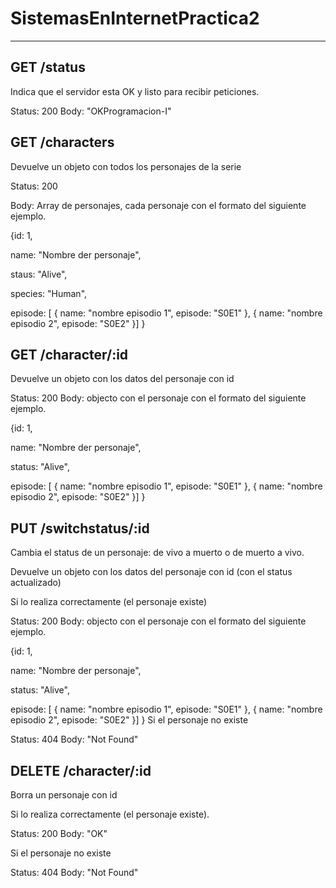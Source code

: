 # SistemasEnInternetPractica2
-------------------------------------------------------------------------------
## GET /status
Indica que el servidor esta OK y listo para recibir peticiones.

Status: 200 Body: "OKProgramacion-I"

## GET /characters
Devuelve un objeto con todos los personajes de la serie

Status: 200

Body: Array de personajes, cada personaje con el formato del siguiente ejemplo.


{id: 1,

name: "Nombre der personaje",

staus: "Alive",

species: "Human",

episode: [
	{
		name: "nombre episodio 1",
		episode: "S0E1"
	},
	{
		name: "nombre episodio 2",
		episode: "S0E2"
	}]
}

## GET /character/:id
Devuelve un objeto con los datos del personaje con id

Status: 200 Body: objecto con el personaje con el formato del siguiente ejemplo.

{id: 1,

name: "Nombre der personaje",

status: "Alive",

episode: [
	{ 
		name: "nombre episodio 1",
		episode: "S0E1"
	},
	{ 
		name: "nombre episodio 2",
		episode: "S0E2"
	}]
}
## PUT /switchstatus/:id
Cambia el status de un personaje: de vivo a muerto o de muerto a vivo.

Devuelve un objeto con los datos del personaje con id (con el status actualizado)

Si lo realiza correctamente (el personaje existe)

Status: 200 Body: objecto con el personaje con el formato del siguiente ejemplo.

{id: 1,

name: "Nombre der personaje",

status: "Alive",

episode: [
	{ 
		name: "nombre episodio 1",
		episode: "S0E1"
	},
	{ 
		name: "nombre episodio 2",
		episode: "S0E2"
	}]
}
Si el personaje no existe

Status: 404
Body: "Not Found"
## DELETE /character/:id
Borra un personaje con id

Si lo realiza correctamente (el personaje existe).

Status: 200 Body: "OK"

Si el personaje no existe

Status: 404 Body: "Not Found"
